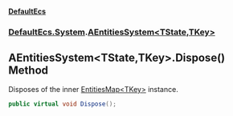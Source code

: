 #### [DefaultEcs](./index.md 'index')
### [DefaultEcs.System](./DefaultEcs-System.md 'DefaultEcs.System').[AEntitiesSystem&lt;TState,TKey&gt;](./DefaultEcs-System-AEntitiesSystem-TState_TKey-.md 'DefaultEcs.System.AEntitiesSystem&lt;TState,TKey&gt;')
## AEntitiesSystem&lt;TState,TKey&gt;.Dispose() Method
Disposes of the inner [EntitiesMap&lt;TKey&gt;](./DefaultEcs-EntitiesMap-TKey-.md 'DefaultEcs.EntitiesMap&lt;TKey&gt;') instance.  
```csharp
public virtual void Dispose();
```
